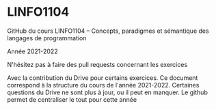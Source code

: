 # LINFO1104
 GitHub du cours LINFO1104 – Concepts, paradigmes et sémantique des langages de programmation
 
 
Année 2021-2022

N'hésitez pas à faire des pull requests concernant les exercices

Avec la contribution du Drive pour certains exercices. Ce document correspond à la structure du cours de l'année 2021-2022. Certaines questions du Drive ne sont plus à jour, ou il peut en manquer. Le github permet de centraliser le tout pour cette année





